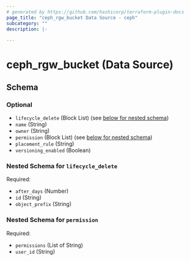 ```yaml
---
# generated by https://github.com/hashicorp/terraform-plugin-docs
page_title: "ceph_rgw_bucket Data Source - ceph"
subcategory: ""
description: |-
  
---
```


# ceph_rgw_bucket (Data Source)





<!-- schema generated by tfplugindocs -->
## Schema

### Optional

- `lifecycle_delete` (Block List) (see [below for nested schema](#nestedblock--lifecycle_delete))
- `name` (String)
- `owner` (String)
- `permission` (Block List) (see [below for nested schema](#nestedblock--permission))
- `placement_rule` (String)
- `versioning_enabled` (Boolean)

<a id="nestedblock--lifecycle_delete"></a>
### Nested Schema for `lifecycle_delete`

Required:

- `after_days` (Number)
- `id` (String)
- `object_prefix` (String)


<a id="nestedblock--permission"></a>
### Nested Schema for `permission`

Required:

- `permissions` (List of String)
- `user_id` (String)
